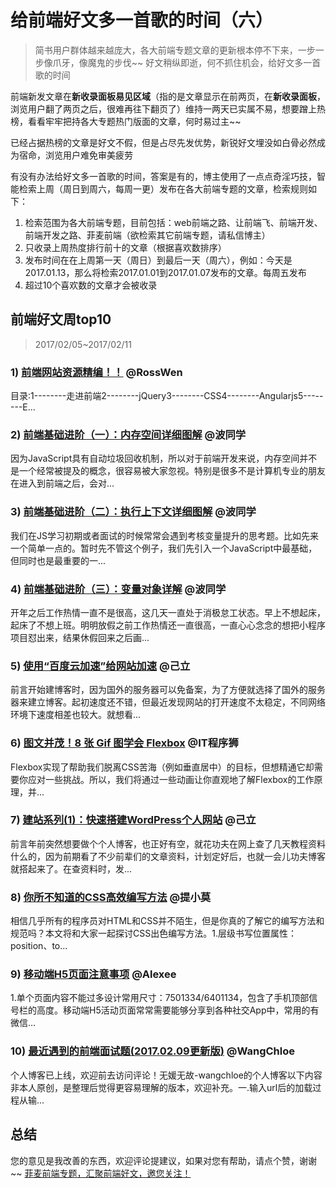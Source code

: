 # 给前端好文多一首歌的时间（六）
> 简书用户群体越来越庞大，各大前端专题文章的更新根本停不下来，一步一步像爪牙，像魔鬼的步伐~~
> 好文稍纵即逝，何不抓住机会，给好文多一首歌的时间

前端新发文章在**新收录面板易见区域**（指的是文章显示在前两页，在**新收录面板**，浏览用户翻了两页之后，很难再往下翻页了）维持一两天已实属不易，想要蹭上热榜，看看牢牢把持各大专题热门版面的文章，何时易过主~~

已经占据热榜的文章是好文不假，但是占尽先发优势，新锐好文埋没如白骨必然成为宿命，浏览用户难免审美疲劳

有没有办法给好文多一首歌的时间，答案是有的，博主使用了一点点奇淫巧技，智能检索上周（周日到周六，每周一更）发布在各大前端专题的文章，检索规则如下：
1. 检索范围为各大前端专题，目前包括：web前端之路、让前端飞、前端开发、前端开发之路、菲麦前端（欲检索其它前端专题，请私信博主）
2. 只收录上周热度排行前十的文章（根据喜欢数排序）
3. 发布时间在在上周第一天（周日）到最后一天（周六），例如：今天是2017.01.13，那么将检索2017.01.01到2017.01.07发布的文章。每周五发布
4. 超过10个喜欢数的文章才会被收录

## 前端好文周top10
> 2017/02/05~2017/02/11



### 1) [前端网站资源精编！！](http://www.jianshu.com/p/ee50ae9451db) @RossWen
目录:1--------走进前端2--------jQuery3--------CSS4--------Angularjs5--------E...


### 2) [前端基础进阶（一）：内存空间详细图解](http://www.jianshu.com/p/996671d4dcc4) @波同学
因为JavaScript具有自动垃圾回收机制，所以对于前端开发来说，内存空间并不是一个经常被提及的概念，很容易被大家忽视。特别是很多不是计算机专业的朋友在进入到前端之后，会对...


### 3) [前端基础进阶（二）：执行上下文详细图解](http://www.jianshu.com/p/a6d37c77e8db) @波同学
我们在JS学习初期或者面试的时候常常会遇到考核变量提升的思考题。比如先来一个简单一点的。暂时先不管这个例子，我们先引入一个JavaScript中最基础，但同时也是最重要的一...


### 4) [前端基础进阶（三）：变量对象详解](http://www.jianshu.com/p/330b1505e41d) @波同学
开年之后工作热情一直不是很高，这几天一直处于消极怠工状态。早上不想起床，起床了不想上班。明明放假之前工作热情还一直很高，一直心心念念的想把小程序项目怼出来，结果休假回来之后画...


### 5) [使用“百度云加速”给网站加速](http://www.jianshu.com/p/174ed0c77d56) @己立
前言开始建博客时，因为国外的服务器可以免备案，为了方便就选择了国外的服务器来建立博客。起初速度还不错，但最近发现网站的打开速度不太稳定，不同网络环境下速度相差也较大。就想看...


### 6) [图文并茂！8 张 Gif 图学会 Flexbox](http://www.jianshu.com/p/cd69906d7703) @IT程序狮
Flexbox实现了帮助我们脱离CSS苦海（例如垂直居中）的目标，但想精通它却需要你应对一些挑战。所以，我们将通过一些动画让你直观地了解Flexbox的工作原理，并...


### 7) [建站系列(1)：快速搭建WordPress个人网站](http://www.jianshu.com/p/aba6623e9933) @己立
前言年前突然想要做个个人博客，也正好有空，就花功夫在网上查了几天教程资料什么的，因为前期看了不少前辈们的文章资料，计划定好后，也就一会儿功夫博客就搭起来了。在查资料时，发...


### 8) [你所不知道的CSS高效编写方法](http://www.jianshu.com/p/71c910eae451) @提小莫
相信几乎所有的程序员对HTML和CSS并不陌生，但是你真的了解它的编写方法和规范吗？本文将和大家一起探讨CSS出色编写方法。1.层级书写位置属性：position、to...


### 9) [移动端H5页面注意事项](http://www.jianshu.com/p/e95824e8fe13) @Alexee
1.单个页面内容不能过多设计常用尺寸：7501334/6401134，包含了手机顶部信号栏的高度。移动端H5活动页面常常需要能够分享到各种社交App中，常用的有微信...


### 10) [最近遇到的前端面试题(2017.02.09更新版)](http://www.jianshu.com/p/3944732228f0) @WangChloe
个人博客已上线，欢迎前去访问评论！无媛无故-wangchloe的个人博客以下内容非本人原创，是整理后觉得更容易理解的版本，欢迎补充。一.输入url后的加载过程从输...


## 总结
您的意见是我改善的东西，欢迎评论提建议，如果对您有帮助，请点个赞，谢谢~~
[菲麦前端专题，汇聚前端好文，邀您关注！](http://www.jianshu.com/c/4f96d8bcb372)



